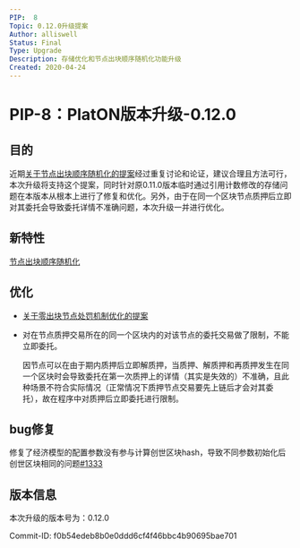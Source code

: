 ```yaml
---
PIP:  8
Topic: 0.12.0升级提案
Author: alliswell
Status: Final 
Type: Upgrade
Description: 存储优化和节点出块顺序随机化功能升级
Created: 2020-04-24
---
```


# PIP-8：PlatON版本升级-0.12.0

## 目的

近期[关于节点出块顺序随机化的提案](https://github.com/PlatONnetwork/PIPs/blob/master/TestNet/PIP-7.md)经过重复讨论和论证，建议合理且方法可行，本次升级将支持这个提案，同时针对原0.11.0版本临时通过引用计数修改的存储问题在本版本从根本上进行了修复和优化。另外，由于在同一个区块节点质押后立即对其委托会导致委托详情不准确问题，本次升级一并进行优化。


## 新特性

[节点出块顺序随机化](https://github.com/PlatONnetwork/PIPs/blob/master/TestNet/PIP-7.md)

## 优化

- [关于零出块节点处罚机制优化的提案](https://github.com/PlatONnetwork/PIPs/blob/master/TestNet/PIP-3.md)

- 对在节点质押交易所在的同一个区块内的对该节点的委托交易做了限制，不能立即委托。

  因节点可以在由于期内质押后立即解质押，当质押、解质押和再质押发生在同一个区块时会导致委托在第一次质押上的详情（其实是失效的）不准确，且此种场景不符合实际情况（正常情况下质押节点交易要先上链后才会对其委托），故在程序中对质押后立即委托进行限制。

## bug修复

修复了经济模型的配置参数没有参与计算创世区块hash，导致不同参数初始化后创世区块相同的问题[#1333](https://github.com/PlatONnetwork/PlatON-Go/pull/1333)

## 版本信息

本次升级的版本号为：0.12.0

Commit-ID: f0b54edeb8b0e0ddd6cf4f46bbc4b90695bae701
